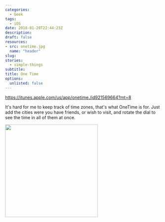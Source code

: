 ```yaml
---
categories: 
  - Geek
tags:
  - iOS
date: 2018-01-28T22:44:23Z
description: 
draft: false
resources: 
- src: onetime.jpg
  name: "header"
slug:
stories: 
  - simple-things
subtitle: 
title: One Time
options:
  unlisted: false
---
```


https://itunes.apple.com/us/app/onetime./id921569664?mt=8

It's hard for me to keep track of time zones, that's what OneTime is for. Just add the cities were you have friends, or wish to visit, and rotate the dial to see the time in all of them at once.

<img src="/story/simple-things/20180128/IMG_757DFD97A9FB-1.jpeg" style="width: 300px; height: auto;"  alt="">